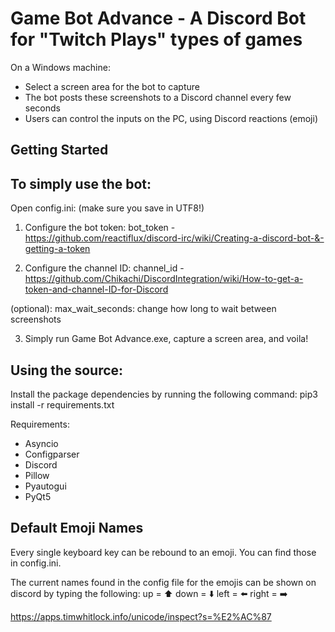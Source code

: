 # Game Bot Advance - A Discord Bot for "Twitch Plays" types of games

On a Windows machine:
- Select a screen area for the bot to capture
- The bot posts these screenshots to a Discord channel every few seconds
- Users can control the inputs on the PC, using Discord reactions (emoji)

## Getting Started

## To simply use the bot:
Open config.ini: (make sure you save in UTF8!)
1) Configure the bot token:
bot_token - https://github.com/reactiflux/discord-irc/wiki/Creating-a-discord-bot-&-getting-a-token

2) Configure the channel ID:
channel_id - https://github.com/Chikachi/DiscordIntegration/wiki/How-to-get-a-token-and-channel-ID-for-Discord

(optional):
max_wait_seconds: change how long to wait between screenshots

3) Simply run Game Bot Advance.exe, capture a screen area, and voila!


## Using the source:

Install the package dependencies by running the following command:
pip3 install -r requirements.txt

Requirements:
- Asyncio
- Configparser
- Discord
- Pillow
- Pyautogui
- PyQt5

## Default Emoji Names
Every single keyboard key can be rebound to an emoji. You can find those in config.ini.

The current names found in the config file for the emojis can be shown on discord by typing the following:
up = :arrow_up:
down = :arrow_down:
left = :arrow_left:
right = :arrow_right:

https://apps.timwhitlock.info/unicode/inspect?s=%E2%AC%87
